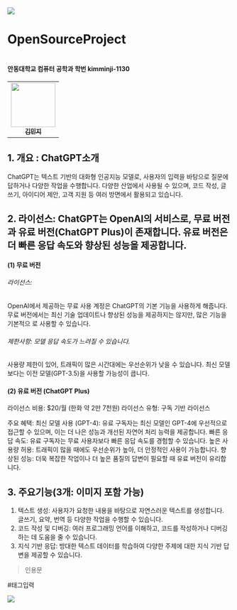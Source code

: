 <img src="https://capsule-render.vercel.app/api?type=waving&color=BDBDC8&height=150&section=header" />

# OpenSourceProject
# <ChatGPT>
#### 안동대학교 컴퓨터 공학과 학번 kimminji-1130
<table>
  <tbody>
    <tr>
      <td align="center"><a href="kimminji-1130"><img src="https://img.freepik.com/premium-psd/woman-web-developer-3d-icon-premium-psd_418302-3198.jpg" width="100px;" alt=""/><br /><sub><b> 김민지 </b></sub></a><br /></td>
    </tr>
  </tbody>
</table>

## 1. 개요 : ChatGPT소개
ChatGPT는 텍스트 기반의 대화형 인공지능 모델로, 사용자의 입력을 바탕으로 질문에 답하거나 다양한 작업을 수행합니다. 다양한 산업에서 사용될 수 있으며, 코드 작성, 글쓰기, 아이디어 제안, 고객 지원 등 여러 방면에서 활용되고 있습니다.

## 2. 라이선스: ChatGPT는 OpenAI의 서비스로, 무료 버전과 유료 버전(ChatGPT Plus)이 존재합니다. 유료 버전은 더 빠른 응답 속도와 향상된 성능을 제공합니다.
#### (1) 무료 버전
###### 라이선스: 
   OpenAI에서 제공하는 무료 사용 계정은 ChatGPT의 기본 기능을 사용하게 해줍니다. 
   무료 버전에서는 최신 기술 업데이트나 향상된 성능을 제공하지는 않지만, 많은 기능을 기본적으    로 사용할 수 있습니다.
###### 제한사항: 모델 응답 속도가 느려질 수 있습니다.
   사용량 제한이 있어, 트래픽이 많은 시간대에는 우선순위가 낮을 수 있습니다.
   최신 모델보다는 이전 모델(GPT-3.5)을 사용할 가능성이 큽니다.
#### (2) 유료 버전 (ChatGPT Plus)
   라이선스 비용: $20/월 (한화 약 2만 7천원)
   라이선스 유형: 구독 기반 라이선스

  주요 혜택:
최신 모델 사용 (GPT-4): 유료 구독자는 최신 모델인 GPT-4에 우선적으로 접근할 수 있으며, 이는 더 나은 성능과 개선된 자연어 처리 능력을 제공합니다.
빠른 응답 속도: 유료 구독자는 무료 사용자보다 빠른 응답 속도를 경험할 수 있습니다.
높은 사용량 허용: 트래픽이 많을 때에도 우선순위가 높아, 더 안정적인 사용이 가능합니다.
향상된 성능: 더욱 복잡한 작업이나 더 높은 품질의 답변이 필요할 때 유료 버전이 유리합니다.

## 3. 주요기능(3개: 이미지 포함 가능)
1. 텍스트 생성: 사용자가 요청한 내용을 바탕으로 자연스러운 텍스트를 생성합니다. 글쓰기, 요약, 번역 등 다양한 작업을 수행할 수 있습니다.
2. 코드 작성 및 디버깅: 여러 프로그래밍 언어를 이해하고, 코드를 작성하거나 디버깅하는 데 도움을 줄 수 있습니다.
3. 지식 기반 응답: 방대한 텍스트 데이터를 학습하여 다양한 주제에 대한 지식 기반 답변을 제공할 수 있습니다.

> 인용문

#태그입력

<img src="https://capsule-render.vercel.app/api?type=waving&color=BDBDC8&height=150&section=footer" />
